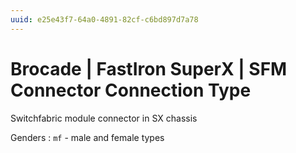 ```yaml
---
uuid: e25e43f7-64a0-4891-82cf-c6bd897d7a78
---
```

# Brocade | FastIron SuperX | SFM Connector Connection Type

Switchfabric module connector in SX chassis

Genders
: `mf` - male and female types
